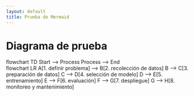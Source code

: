 ```yaml
---
layout: default
title: Prueba de Mermaid
---
```


# Diagrama de prueba

<div class="mermaid">
flowchart TD
  Start --> Process
  Process --> End
</div>

<div class="mermaid">
flowchart LR
    A[1. definir problema] --> B[2. recolección de datos]
    B --> C[3. preparación de datos]
    C --> D[4. selección de modelo]
    D --> E[5. entrenamiento]
    E --> F[6. evaluación]
    F --> G[7. despliegue]
    G --> H[8. monitoreo y mantenimiento]
</div>

